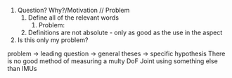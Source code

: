1. Question? Why?/Motivation // Problem
	1. Define all of the relevant words
		1. Problem: 
	2. Definitions are not absolute - only as good as the use in the aspect
2. Is this only my problem?

problem -> leading question -> general theses -> specific hypothesis
There is no good method of measuring a multy DoF Joint using something else than IMUs